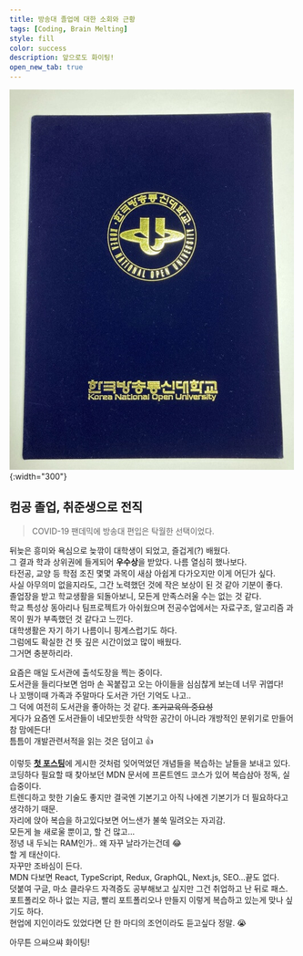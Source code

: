 ```yaml
---
title: 방송대 졸업에 대한 소회와 근황
tags: [Coding, Brain Melting]
style: fill
color: success
description: 앞으로도 화이팅!
open_new_tab: true
---
```


![](/assets/images/diploma.jpg){:width="300"}

## 컴공 졸업, 취준생으로 전직

> COVID-19 팬데믹에 방송대 편입은 탁월한 선택이었다.

뒤늦은 흥미와 욕심으로 늦깎이 대학생이 되었고, 즐겁게(?) 배웠다.  
그 결과 학과 상위권에 들게되어 **우수상**을 받았다. 나름 열심히 했나보다.  
타전공, 교양 등 학점 조진 몇몇 과목이 새삼 아쉽게 다가오지만 이게 어딘가 싶다.  
사실 아무의미 없을지라도, 그간 노력했던 것에 작은 보상이 된 것 같아 기분이 좋다.  
졸업장을 받고 학교생활을 되돌아보니, 모든게 만족스러울 수는 없는 것 같다.  
학교 특성상 동아리나 팀프로젝트가 아쉬웠으며 전공수업에서는 자료구조, 알고리즘 과목이 뭔가 부족했던 것 같다고 느낀다.  
대학생활은 자기 하기 나름이니 핑계스럽기도 하다.  
그럼에도 확실한 건 뜻 깊은 시간이었고 많이 배웠다.  
그거면 충분하리라.

요즘은 매일 도서관에 출석도장을 찍는 중이다.  
도서관을 들리다보면 엄마 손 꼭붙잡고 오는 아이들을 심심찮게 보는데 너무 귀엽다!  
나 꼬맹이때 가족과 주말마다 도서관 가던 기억도 나고..  
그 덕에 여전히 도서관을 좋아하는 것 같다. ~~조기교육의 중요성~~  
게다가 요즘엔 도서관들이 네모반듯한 삭막한 공간이 아니라 개방적인 분위기로 만들어 참 맘에든다!  
틈틈이 개발관련서적을 읽는 것은 덤이고 👍

이렇듯 [**첫 포스팅**](./coding-rehab)에 게시한 것처럼 잊어먹었던 개념들을 복습하는 날들을 보내고 있다.  
코딩하다 필요할 때 찾아보던 MDN 문서에 프론트엔드 코스가 있어 복습삼아 정독, 실습중이다.  
트렌디하고 핫한 기술도 좋지만 결국엔 기본기고 아직 나에겐 기본기가 더 필요하다고 생각하기 때문.  
자리에 앉아 복습을 하고있다보면 어느샌가 불쑥 밀려오는 자괴감.  
모든게 늘 새로울 뿐이고, 할 건 많고...  
정녕 내 두뇌는 RAM인가.. 왜 자꾸 날라가는건데 😂  
할 게 태산이다.  
자꾸만 조바심이 든다.  
MDN 다보면 React, TypeScript, Redux, GraphQL, Next.js, SEO...끝도 없다.  
덧붙여 구글, 마소 클라우드 자격증도 공부해보고 싶지만 그건 취업하고 난 뒤로 패스.  
포트폴리오 하나 없는 지금, 빨리 포트폴리오나 만들지 이렇게 복습하고 있는게 맞나 싶기도 하다.  
현업에 지인이라도 있었다면 단 한 마디의 조언이라도 듣고싶다 정말. 😭

아무튼 으쌰으쌰 화이팅!

